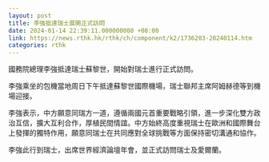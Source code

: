```yaml
---
layout: post
title: 李強抵達瑞士展開正式訪問
date: 2024-01-14 22:39:11.000000000 +08:00
link: https://news.rthk.hk/rthk/ch/component/k2/1736203-20240114.htm
categories: rthk
---
```


國務院總理李強抵達瑞士蘇黎世，開始對瑞士進行正式訪問。

李強乘坐的包機當地周日下午抵達蘇黎世國際機場，瑞士聯邦主席阿姆赫德等到機場迎接。

李強表示，中方願意同瑞方一道，遵循兩國元首重要戰略引領，進一步深化雙方政治互信，擴大互利合作，厚植民間情誼。中方始終高度重視瑞士在歐洲和國際舞台上發揮的獨特作用，願意同瑞士在共同應對全球挑戰等方面保持密切溝通和協作。

李強此行到瑞士，出席世界經濟論壇年會，並正式訪問瑞士及愛爾蘭。
